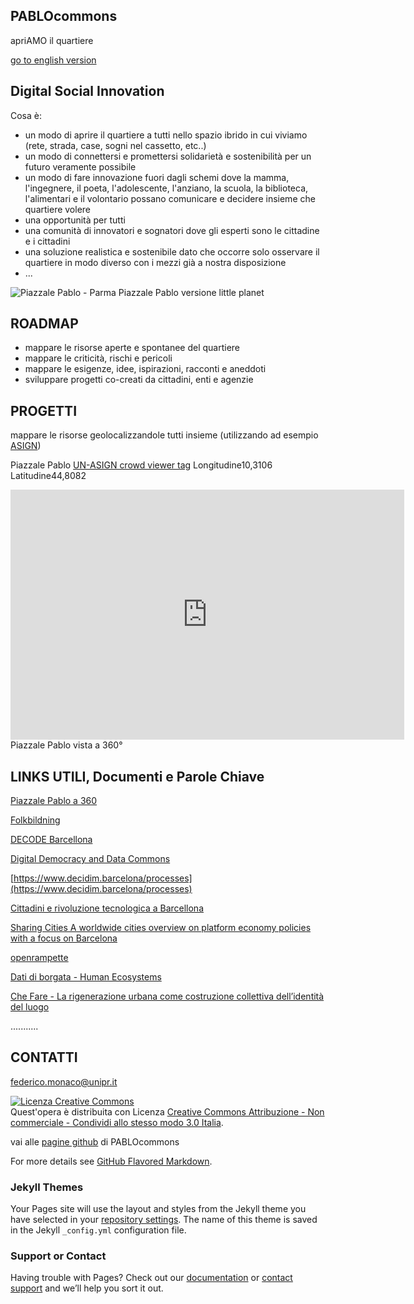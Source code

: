 ## PABLOcommons
apriAMO il quartiere

[go to english version](https://pablocommons.github.io/english.md)

## Digital Social Innovation
Cosa è:
* un modo di aprire il quartiere a tutti nello spazio ibrido in cui viviamo (rete, strada, case, sogni nel cassetto, etc..)
* un modo di connettersi e promettersi solidarietà e sostenibilità per un futuro veramente possibile
* un modo di fare innovazione fuori dagli schemi dove la mamma, l'ingegnere, il poeta, l'adolescente, l'anziano, la scuola, la biblioteca, l'alimentari e il volontario possano comunicare e decidere insieme che quartiere volere
* una opportunità per tutti
* una comunità di innovatori e sognatori dove gli esperti sono le cittadine e i cittadini
* una soluzione realistica e sostenibile dato che occorre solo osservare il quartiere in modo diverso con i mezzi già a nostra disposizione
* ...


![Piazzale Pablo - Parma](pablocommons.github.io/IMG_20181113_104630.jpg)
Piazzale Pablo versione little planet



## ROADMAP
* mappare le risorse aperte e spontanee del quartiere
* mappare le criticità, rischi e pericoli
* mappare le esigenze, idee, ispirazioni, racconti e aneddoti
* sviluppare progetti co-creati da cittadini, enti e agenzie

## PROGETTI
mappare le risorse geolocalizzandole tutti insieme (utilizzando ad esempio [ASIGN](https://asign.cern.ch/))

Piazzale Pablo [UN-ASIGN crowd viewer tag](https://unosat.maps.arcgis.com/apps/webappviewer/index.html?id=f43d1b10e3664b8c82d06cc28e17469c&marker=10.31059948810664%2C44.80817446927544%2C%2C%2C%2C&markertemplate=%7B%22title%22%3A%22%22%2C%22longitude%22%3A10.31059948810664%2C%22latitude%22%3A44.80817446927544%2C%22isIncludeShareUrl%22%3Atrue%7D&level=18) Longitudine10,3106 Latitudine44,8082

<iframe src="https://h5.veer.tv/photo-player?pid=323412&utm_medium=embed" frameborder="0" width="630" height="400" allowfullscreen="true" mozallowfullscreen="true" webkitallowfullscreen="true"></iframe>
Piazzale Pablo vista a 360°

## LINKS UTILI, Documenti e Parole Chiave
[Piazzale Pablo a 360](https://veer.tv/photos/323412)

[Folkbildning](http://www.folkuniversitetet.se/In-English/About-Folkuniversitetet/what-is-folkbildning/)

[DECODE Barcellona](https://www.decodeproject.eu/what-decode)

[Digital Democracy and Data Commons](https://dddc.decodeproject.eu/processes/main?locale=en)

[https://www.decidim.barcelona/processes](https://www.decidim.barcelona/processes)

[Cittadini e rivoluzione tecnologica a Barcellona](http://temi.repubblica.it/micromega-online/si-scrive-rete-si-legge-cambiamento-la-rivoluzione-tecnologica-di-barcellona/)

[Sharing Cities A worldwide cities overview on platform economy policies with a focus on Barcelona](http://www.share.barcelona/book/)

[openrampette](http://rampette.opencare.cc/)

[Dati di borgata - Human Ecosystems](https://www.he-r.it/her-she-loves-san-lorenzo-winter-2018-calls/?fbclid=IwAR2Gc3hZQ6MoTupLmvCMEiWFPIWUjlQrV0NOqBgpG86cGaYO6rjDeqbVzM8)

[Che Fare - La rigenerazione urbana come costruzione collettiva dell’identità del luogo](https://www.che-fare.com/rigenerazione-urbana-sognata-urise/?print=pdf)

...........
<br>
## CONTATTI 
[federico.monaco@unipr.it](mailto:federico.monaco@unipr.it)


<a rel="license" href="http://creativecommons.org/licenses/by-nc-sa/3.0/it/"><img alt="Licenza Creative Commons" style="border-width:0" src="https://i.creativecommons.org/l/by-nc-sa/3.0/it/88x31.png" /></a><br />Quest'opera è distribuita con Licenza <a rel="license" href="http://creativecommons.org/licenses/by-nc-sa/3.0/it/">Creative Commons Attribuzione - Non commerciale - Condividi allo stesso modo 3.0 Italia</a>.


vai alle [pagine github](https://github.com/pablocommons/pablocommons.github.io) di PABLOcommons

For more details see [GitHub Flavored Markdown](https://guides.github.com/features/mastering-markdown/).

### Jekyll Themes

Your Pages site will use the layout and styles from the Jekyll theme you have selected in your [repository settings](https://github.com/pablocommons/pablocommons.github.io/settings). The name of this theme is saved in the Jekyll `_config.yml` configuration file.

### Support or Contact

Having trouble with Pages? Check out our [documentation](https://help.github.com/categories/github-pages-basics/) or [contact support](https://github.com/contact) and we’ll help you sort it out.
